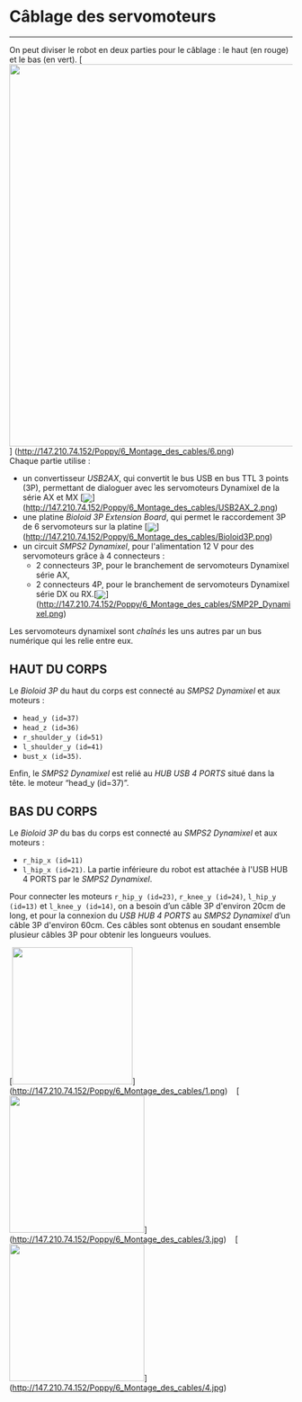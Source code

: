 # Câblage des servomoteurs
---

On peut diviser le robot en deux parties pour le câblage : le haut (en rouge) et le bas (en vert). 
[<img src="http://147.210.74.152/Poppy/6_Montage_des_cables/6.png" align="bottom" width="620" height="680">]
(http://147.210.74.152/Poppy/6_Montage_des_cables/6.png)<BR>
Chaque partie utilise :
- un convertisseur *USB2AX*, qui convertit le bus USB en bus TTL 3 points (3P), permettant de dialoguer avec les servomoteurs Dynamixel de la série AX et MX [<img src="http://147.210.74.152/Poppy/6_Montage_des_cables/USB2AX_2.png"  align="center">] (http://147.210.74.152/Poppy/6_Montage_des_cables/USB2AX_2.png) 
- une platine *Bioloid 3P Extension Board*, qui permet le raccordement 3P de 6 servomoteurs sur la platine 
[<img src="http://147.210.74.152/Poppy/6_Montage_des_cables/Bioloid3P.png" align="center">] (http://147.210.74.152/Poppy/6_Montage_des_cables/Bioloid3P.png)   
- un circuit *SMPS2 Dynamixel*, pour l'alimentation 12 V pour des servomoteurs grâce à 4 connecteurs :
  - 2 connecteurs 3P, pour le branchement de servomoteurs Dynamixel série AX,
  - 2 connecteurs 4P, pour le branchement de servomoteurs Dynamixel série DX ou RX.[<img src="http://147.210.74.152/Poppy/6_Montage_des_cables/SMP2P_Dynamixel.png"  align="center">]
(http://147.210.74.152/Poppy/6_Montage_des_cables/SMP2P_Dynamixel.png) 

Les servomoteurs dynamixel sont *chaînés* les uns autres par un bus numérique qui les relie entre eux.

## HAUT DU CORPS
Le *Bioloid 3P* du haut du corps est connecté au *SMPS2 Dynamixel* et aux moteurs :
- `head_y (id=37)`
- `head_z (id=36)` 
- `r_shoulder_y (id=51)` 
- `l_shoulder_y (id=41)` 
- `bust_x (id=35)`.

Enfin, le *SMPS2 Dynamixel* est relié au *HUB USB 4 PORTS* situé dans la tête. le moteur “head_y (id=37)”.

## BAS DU CORPS
Le *Bioloid 3P* du bas du corps est connecté au *SMPS2 Dynamixel* et aux moteurs :
- `r_hip_x (id=11)`
- `l_hip_x (id=21)`. 
La partie inférieure du robot est attachée à l'USB HUB 4 PORTS par le *SMPS2 Dynamixel*.

Pour connecter les moteurs `r_hip_y (id=23)`, `r_knee_y (id=24)`, `l_hip_y (id=13)` et `l_knee_y (id=14)`, on a besoin d’un câble 3P d'environ 20cm de long, et pour la connexion du *USB HUB 4 PORTS* au *SMPS2 Dynamixel* d’un câble 3P d'environ 60cm. Ces câbles sont obtenus en soudant ensemble plusieur câbles 3P pour obtenir les longueurs voulues.

[<img src="http://147.210.74.152/Poppy/6_Montage_des_cables/1.png" align="bottom" width="214" height="244" >]
(http://147.210.74.152/Poppy/6_Montage_des_cables/1.png)
&nbsp;&nbsp;
[<img src="http://147.210.74.152/Poppy/6_Montage_des_cables/3.jpg" width="240" height="244" >]
(http://147.210.74.152/Poppy/6_Montage_des_cables/3.jpg)
&nbsp;&nbsp;
[<img src="http://147.210.74.152/Poppy/6_Montage_des_cables/4.jpg" width="240" height="244" >]
(http://147.210.74.152/Poppy/6_Montage_des_cables/4.jpg)
